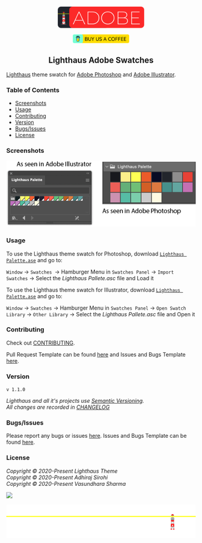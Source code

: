<p align="center"><img src="https://raw.githubusercontent.com/lighthaus-theme/adobe/3faf67886928ededfdb5536e58f159885cd9aa6c/assets/adobe-badge.svg" width="230"><p>


<p align="center">
   <a href="https://www.buymeacoffee.com/asirohi"><img alt="Status" src="https://raw.githubusercontent.com/lighthaus-theme/lighthaus-theme/3cc9fd60c69da89f56721ca9048f38709b3dc878/BuyUsACoffee.svg" width="150" height="23"></a>
</p>

<h2 align="center">Lighthaus Adobe Swatches</h2>

[Lighthaus](https://github.com/lighthaus-theme/lighthaus) theme swatch for [Adobe Photoshop](https://www.adobe.com/products/photoshop.html) and [Adobe Illustrator](https://www.adobe.com/products/illustrator.html?promoid=PGRQQLFS&mv=other).

### Table of Contents

- [Screenshots](#screenshots)
- [Usage](#usage)
- [Contributing](#contributing)
- [Version](#version)
- [Bugs/Issues](#bugs/issues)
- [License](#license)


### Screenshots

<p align="center"><img src="https://github.com/lighthaus-theme/adobe/blob/master/assets/adobe-01.png?raw=true"><p>


### Usage

To use the Lighthaus theme swatch for Photoshop, download [`Lighthaus Palette.ase`](https://github.com/lighthaus-theme/adobe/raw/master/src/Lighthaus%20Palette.ase) and go to: <br>

`Window` → `Swatches `→ Hamburger Menu in `Swatches Panel` → `Import Swatches` → Select the _Lighthaus Pallete.asc_ file and Load it


To use the Lighthaus theme swatch for Illustrator, download [`Lighthaus Palette.ase`](https://github.com/lighthaus-theme/adobe/raw/master/src/Lighthaus%20Palette.ase) and go to:<br>

`Window` → `Swatches` → Hamburger Menu in `Swatches Panel` → `Open Swatch Library` → `Other Library` → Select the _Lighthaus Pallete.asc_ file and Open it

### Contributing

Check out [CONTRIBUTING](https://github.com/lighthaus-theme/lighthaus/blob/master/CONTRIBUTING.md). 

Pull Request Template can be found [here](https://github.com/lighthaus-theme/lighthaus/blob/master/PULL_REQUEST_TEMPLATE.md) and Issues and Bugs Template [here](https://github.com/lighthaus-theme/lighthaus/blob/master/ISSUE_TEMPLATE.md).

### Version

``` vim
v 1.1.0
```

_Lighthaus and all it's projects use [Semantic Versioning](https://semver.org/)._ <br/>
_All changes are recorded in [CHANGELOG](https://github.com/lighthaus-theme/adobe/blob/master/CHANGELOG.md)_

### Bugs/Issues
Please report any bugs or issues [here](https://github.com/lighthaus-theme/adobe/issues). Issues and Bugs Template can be found [here](https://github.com/lighthaus-theme/lighthaus/blob/master/ISSUE_TEMPLATE.md).


### License 

_Copyright © 2020-Present Lighthaus Theme_<br>
_Copyright © 2020-Present Adhiraj Sirohi_<br>
_Copyright © 2020-Present Vasundhara Sharma_

<p align="left"><a href="https://github.com/lighthaus-theme/adobe/blob/master/LICENSE"><img src="https://img.shields.io/static/v1.svg??style=flat&logo=appveyore&label=License&message=MIT&colorA=1C918A&colorB=50C16E"/></a></p>

<p align="center"><img src="https://raw.githubusercontent.com/lighthaus-theme/lighthaus/9e5cf66db03fc3e183e6cfbf7c4c04263a4f23df/ImageResources/lighthaus-border.svg"><p>

